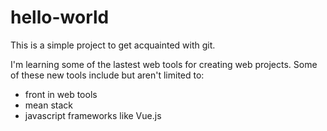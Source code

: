 # hello-world
This is a simple project to get acquainted with git.

I'm learning some of the lastest web tools for creating web projects.
Some of these new tools include but aren't limited to:
 * front in web tools
 * mean stack
 * javascript frameworks like Vue.js
